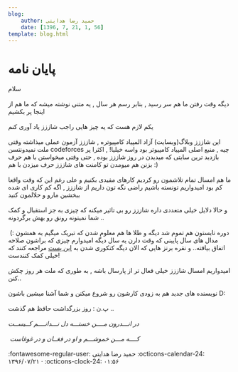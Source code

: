 ```yaml
---
blog:
    author: حمید رضا هدایتی
    date: [1396, 7, 21, 1, 56]
template: blog.html
---
```

# پایان نامه

<div class="cnt">
سلام <br/><br/>دیگه وقت رفتن ما هم سر رسید , بنابر رسم هر سال , یه متنی نوشته میشه که ما هم از اینجا پر بکشیم <br/><br/>یکم لازم هست که یه چیز هایی راجب شاززز یاد آوری کنم<br/><br/>این شاززز وبلاگ(وبسایت) آزاد المپیاد کامپیوتره , شاززز آزمون عملی میذاشته وقتی ملت نمیدونتسن codeforces چیه , منبع اصلی المپیاد کامپیوتر بود واسه خیلیا! , اکثرا پر بازدید ترین سایتی که میدیدن در روز شاززز بوده , حتی وقتی میخواستن با هم حرف بزنن هم میومدن تو کامنت های شاززز حرف میزدن با هم :)<br/><br/>ما هم امسال تمام تلاشمون رو کردیم کارهای مفیدی بکنیم و علی رغم این که وقت واقعا کم بود امیدواریم تونسته باشیم راضی نگه تون داریم از شاززز , اگه کم کاری ای شده ببخشین مارو و حلالمون کنید <br/><br/>و حالا دلایل خیلی متعددی داره شاززز رو بی تاثیر میکنه که چیزی به جز استقبال و کمک شما نمیتونه رونق رو بهش برگردونه ..<br/><br/>دوره تابستون هم تموم شد دیگه و طلا ها هم معلوم شدن که تبریک میگیم به همشون :)‌  مدال های سال پایینی که وقت دارن یه سال دیگه امیدوارم چیزی که براشون صلاحه اتفاق بیافته.. و نقره برنز هایی که الان دیگه کنکوری شدن به <a href="http://shaazzz.ir/1395/04/23/urlkemohemnis">این پست</a> مراجعه کنند که خیلی کمک کنندست!<br/><br/>امیدواریم امسال شاززز خیلی فعال تر از پارسال باشه , به طوری که ملت هر روز چکش کنن..<br/><br/>نویسنده های جدید هم به زودی کارشون رو شروع میکنن و شما آشنا میشین باشون D:<br/><br/>پ.ن : روز بزرگداشت حافظ هم گذشت .. <br/><i><br/>در انـــدرون مــــن خستـــه دل نـــدانــــم کــیســت<br/><br/> کــــه مـــن خموشـــم و او در فغــان و در غوغاست<br/></i><br/>
</div>

<div class="blog-info" markdown>
<span class="blog-author">
:fontawesome-regular-user: حمید رضا هدایتی
</span>
<span class="blog-date">
:octicons-calendar-24: ۱۳۹۶/۰۷/۲۱ · :octicons-clock-24: ۰۱:۵۶
</span>
</div>


